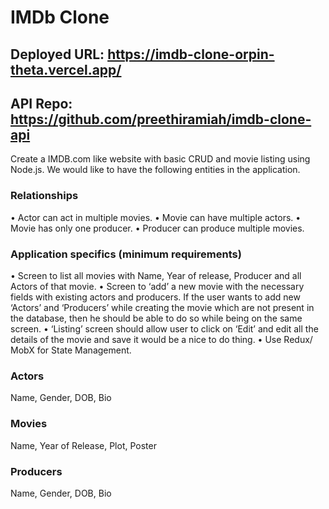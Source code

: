 # IMDb Clone

## Deployed URL: https://imdb-clone-orpin-theta.vercel.app/
## API Repo: https://github.com/preethiramiah/imdb-clone-api 

Create a IMDB.com like website with basic CRUD and movie listing using Node.js. We would like to have the following entities in the application.

### Relationships
• Actor can act in multiple movies.
• Movie can have multiple actors.
• Movie has only one producer.
• Producer can produce multiple movies.

### Application specifics (minimum requirements)
• Screen to list all movies with Name, Year of release, Producer and all Actors of that movie.
• Screen to ‘add’ a new movie with the necessary fields with existing actors and producers. If the user wants to add new ‘Actors’ and ‘Producers’ while creating the movie which are not present in the database, then he should be able to do so while being on the same screen.
• ‘Listing’ screen should allow user to click on ‘Edit’ and edit all the details of the movie and save it would be a nice to do thing.
• Use Redux/ MobX for State Management.

### Actors 
Name, Gender, DOB, Bio

### Movies
Name, Year of Release, Plot, Poster

### Producers
Name, Gender, DOB, Bio
